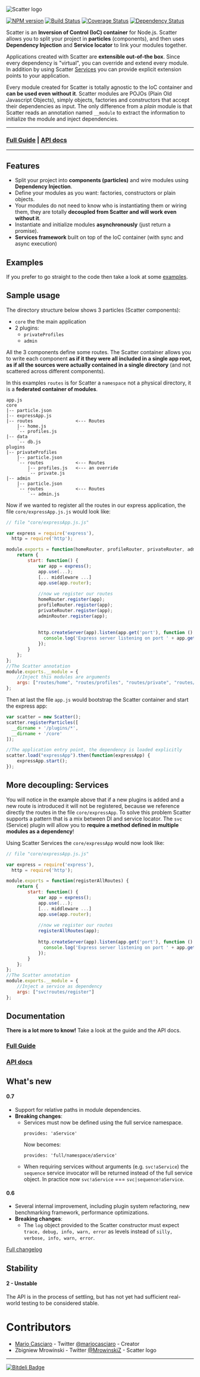 ![Scatter logo](https://raw2.github.com/mariocasciaro/resources/master/scatter_text_lg.png)

[![NPM version](https://badge.fury.io/js/scatter.png)](http://badge.fury.io/js/scatter)
[![Build Status](https://travis-ci.org/mariocasciaro/scatter.png)](https://travis-ci.org/mariocasciaro/scatter)
[![Coverage Status](https://coveralls.io/repos/mariocasciaro/scatter/badge.png)](https://coveralls.io/r/mariocasciaro/scatter)
[![Dependency Status](https://gemnasium.com/mariocasciaro/scatter.png)](https://gemnasium.com/mariocasciaro/scatter)

Scatter is an **Inversion of Control (IoC) container** for Node.js. Scatter allows you to split your project in **particles** (components), and then uses **Dependency Injection** and **Service locator** to link your modules together.

Applications created with Scatter are **extensible out-of-the box**. Since every dependency is "virtual", you can override and extend every module. In addition by using Scatter [Services](#services) you can provide explicit extension points to your application.

Every module created for Scatter is totally agnostic to the IoC container and **can be used even without it**. Scatter modules are POJOs (Plain Old Javascript Objects), simply objects, factories and constructors that accept their dependencies as input. The only difference from a *plain* module is that Scatter reads an annotation named `__module` to extract the information to initialize the module and inject dependencies.

-----

### [Full Guide](https://github.com/mariocasciaro/scatter/wiki/Guide) | [API docs](https://github.com/mariocasciaro/scatter/wiki/API-Documentation)

-----

## Features

* Split your project into **components (particles)** and wire  modules using **Dependency Injection**.
* Define your modules as you want: factories, constructors or plain objects. 
* Your modules do not need to know who is instantiating them or wiring them, they are totally **decoupled from Scatter and will work even without it**.
* Instantiate and initialize modules **asynchronously** (just return a promise).
* **Services framework** built on top of the IoC container (with sync and async execution)

## Examples

If you prefer to go straight to the code then take a look at some [examples](https://github.com/mariocasciaro/scatter/tree/master/examples).

## Sample usage

The directory structure below shows 3 particles (Scatter components): 
* `core` the the main application
* 2 plugins: 
  * `privateProfiles`
  * `admin`

All the 3 components define some routes. The Scatter container allows you to write each component **as if it they were all included in a single app root, as if all the sources were actually contained in a single directory** (and not scattered across different components). 

In this examples `routes` is for Scatter a `namespace` not a physical directory, it is a **federated container of modules**.

```
app.js
core
|-- particle.json
|-- expressApp.js
|-- routes                <--- Routes
    |-- home.js
    `-- profiles.js
|-- data
    `-- db.js
plugins
|-- privateProfiles
    |-- particle.json
    `-- routes            <--- Routes
        |-- profiles.js   <--- an override
        `-- private.js
|-- admin
    |-- particle.json
    `-- routes            <--- Routes
        `-- admin.js
```

Now if we wanted to register all the routes in our express application, the file `core/expressApp.js.js` would look like:

```javascript
// file "core/expressApp.js.js"

var express = require('express'),
  http = require('http');

module.exports = function(homeRouter, profileRouter, privateRouter, adminRouter) {
    return {
        start: function() {
            var app = express();
            app.use(...);
            [... middleware ...]
            app.use(app.router);
            
            //now we register our routes
            homeRouter.register(app);
            profileRouter.register(app);
            privateRouter.register(app);
            adminRouter.register(app);
            
            
            http.createServer(app).listen(app.get('port'), function () {
              console.log('Express server listening on port ' + app.get('port'));
            });
        }
    };
};
//The Scatter annotation
module.exports.__module = {
    //Inject this modules are arguments
    args: ["routes/home", "routes/profiles", "routes/private", "routes/admin"]
};
```

Then at last the file `app.js` would bootstrap the Scatter container and start the express app:

```javascript
var scatter = new Scatter();
scatter.registerParticles([
  __dirname + '/plugins/*',
  __dirname + '/core'
]);

//The application entry point, the dependency is loaded explicitly
scatter.load("expressApp").then(function(expressApp) {
    expressApp.start();
});
```


## More decoupling: Services

You will notice in the example above that if a new plugins is added and a new route is introduced it will not be 
registered, because we reference directly the routes in the file `core/expressApp`. To solve this problem Scatter 
supports a pattern that is a mix between DI and service locator. 
The `svc` (Service) plugin will allow you to **require a method defined in multiple modules as a dependency**!

Using Scatter Services the `core/expressApp` would now look like:

```javascript
// file "core/expressApp.js.js"

var express = require('express'),
  http = require('http');

module.exports = function(registerAllRoutes) {
    return {
        start: function() {
            var app = express();
            app.use(...);
            [... middleware ...]
            app.use(app.router);
            
            //now we register our routes
            registerAllRoutes(app);
            
            http.createServer(app).listen(app.get('port'), function () {
              console.log('Express server listening on port ' + app.get('port'));
            });
        }
    };
};
//The Scatter annotation
module.exports.__module = {
    //Inject a service as dependency
    args: ["svc!routes/register"]
};
```

## Documentation

**There is a lot more to know!** Take a look at the guide and the API docs.

### [Full Guide](https://github.com/mariocasciaro/scatter/wiki/Guide)
### [API docs](https://github.com/mariocasciaro/scatter/wiki/API-Documentation)

## What's new

#### 0.7

* Support for relative paths in module dependencies.
* **Breaking changes**:
    * Services must now be defined using the full service namespace.
      ```
      provides: 'aService'
      ```
      Now becomes:
      ```
      provides: 'full/namespace/aService'
      ```
    * When requiring services without arguments (e.g. `svc!aService`) the `sequence` 
      service invocator will be returned instead of the full service object. 
      In practice now `svc!aService` === `svc|sequence!aService`.
    
#### 0.6

* Several internal improvement, including plugin system refactoring, new benchmarking framework, performance optimizations.
* **Breaking changes**:
  * The `log` object provided to the Scatter constructor must expect `trace, debug, info, warn, error` as levels instead of `silly, verbose, info, warn, error`.

[Full changelog](https://github.com/mariocasciaro/scatter/blob/master/CHANGES.md)

## Stability

#### 2 - Unstable

The API is in the process of settling, but has not yet had
sufficient real-world testing to be considered stable.

# Contributors

* [Mario Casciaro](https://github.com/mariocasciaro) - Twitter [@mariocasciaro](https://twitter.com/mariocasciaro) - Creator
* Zbigniew Mrowinski - Twitter [@MrowinskiZ](https://twitter.com/MrowinskiZ) - Scatter logo

-----

[![Bitdeli Badge](https://d2weczhvl823v0.cloudfront.net/mariocasciaro/scatter/trend.png)](https://bitdeli.com/free "Bitdeli Badge")

